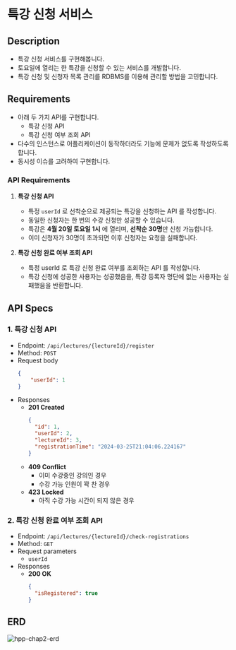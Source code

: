 # 특강 신청 서비스

## Description

- 특강 신청 서비스를 구현해봅니다.
- 토요일에 열리는 한 특강을 신청할 수 있는 서비스를 개발합니다.
- 특강 신청 및 신청자 목록 관리를 RDBMS를 이용해 관리할 방법을 고민합니다.

## Requirements

- 아래 두 가지 API를 구현합니다.
    - 특강 신청 API
    - 특강 신청 여부 조회 API
- 다수의 인스턴스로 어플리케이션이 동작하더라도 기능에 문제가 없도록 작성하도록 합니다.
- 동시성 이슈를 고려하여 구현합니다.

### API Requirements

1. **특강 신청 API**
    - 특정 `userId` 로 선착순으로 제공되는 특강을 신청하는 API 를 작성합니다.
    - 동일한 신청자는 한 번의 수강 신청만 성공할 수 있습니다.
    - 특강은 **4월 20일 토요일 1시** 에 열리며, **선착순 30명**만 신청 가능합니다.
    - 이미 신청자가 30명이 초과되면 이후 신청자는 요청을 실패합니다.

2. **특강 신청 완료 여부 조회 API**
    - 특정 userId 로 특강 신청 완료 여부를 조회하는 API 를 작성합니다.
    - 특강 신청에 성공한 사용자는 성공했음을, 특강 등록자 명단에 없는 사용자는 실패했음을 반환합니다.

## API Specs

### 1. **특강 신청 API**

- Endpoint: `/api/lectures/{lectureId}/register`
- Method: `POST`
- Request body
    ```json 
    {
        "userId": 1
    }
    ```
- Responses
    - **201 Created**
        ```json
        {
          "id": 1,
          "userId": 2,
          "lectureId": 3,
          "registrationTime": "2024-03-25T21:04:06.224167"
        }
        ```
    - **409 Conflict**
        - 이미 수강중인 강의인 경우
        - 수강 가능 인원이 꽉 찬 경우
    - **423 Locked**
        - 아직 수강 가능 시간이 되지 않은 경우

### 2. **특강 신청 완료 여부 조회 API**

- Endpoint: `/api/lectures/{lectureId}/check-registrations`
- Method: `GET`
- Request parameters
    - `userId`
- Responses
    - **200 OK**
        ```json
        {
          "isRegistered": true
        }
        ```

## ERD

![hpp-chap2-erd](https://i.ibb.co/vdVzHV9/hpp-chap2-erd-4.png)

